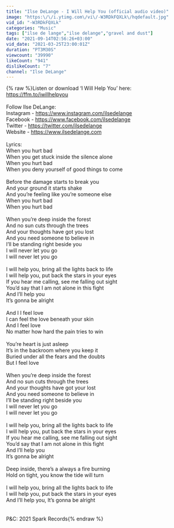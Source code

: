 ```yaml
---
title: "Ilse DeLange - I Will Help You (official audio video)"
image: "https:\/\/i.ytimg.com\/vi\/-W3RDkFQXLk\/hqdefault.jpg"
vid_id: "-W3RDkFQXLk"
categories: "Music"
tags: ["ilse de lange","ilse delange","gravel and dust"]
date: "2021-09-14T02:56:26+03:00"
vid_date: "2021-03-25T23:00:01Z"
duration: "PT3M30S"
viewcount: "39990"
likeCount: "941"
dislikeCount: "7"
channel: "Ilse DeLange"
---
```

{% raw %}Listen or download ‘I Will Help You’ here:<br /><a rel="nofollow" target="blank" href="https://ffm.to/iwillhelpyou">https://ffm.to/iwillhelpyou</a><br /><br />Follow Ilse DeLange:<br />Instagram - <a rel="nofollow" target="blank" href="https://www.instagram.com/ilsedelange">https://www.instagram.com/ilsedelange</a> <br />Facebook - <a rel="nofollow" target="blank" href="https://www.facebook.com/ilsedelange">https://www.facebook.com/ilsedelange</a><br />Twitter - <a rel="nofollow" target="blank" href="https://twitter.com/ilsedelange">https://twitter.com/ilsedelange</a> <br />Website - <a rel="nofollow" target="blank" href="https://www.ilsedelange.com">https://www.ilsedelange.com</a> <br /> <br />Lyrics:<br />When you hurt bad<br />When you get stuck inside the silence alone<br />When you hurt bad<br />When you deny yourself of good things to come<br /><br />Before the damage starts to break you <br />And your ground it starts shake  <br />And you’re feeling like you’re someone else<br />When you hurt bad<br />When you hurt bad<br /><br />When you’re deep inside the forest<br />And no sun cuts through the trees<br />And your thoughts have got you lost<br />And you need someone to believe in <br />I’ll be standing right beside you<br />I will never let you go<br />I will never let you go<br /><br />I will help you, bring all the lights back to life<br />I will help you, put back the stars in your eyes<br />If you hear me calling, see me falling out sight<br />You’d say that I am not alone in this fight<br />And I’ll help you<br />It’s gonna be alright<br /><br />And I I feel love<br />I can feel the love beneath your skin<br />And I feel love<br />No matter how hard the pain tries to win<br /><br />You’re heart is just asleep<br />It’s in the backroom where you keep it<br />Buried under all the fears and the doubts<br />But I feel love<br /><br />When you’re deep inside the forest<br />And no sun cuts through the trees<br />And your thoughts have got your lost <br />And you need someone to believe in <br />I’ll be standing right beside you<br />I will never let you go<br />I will never let you go<br /><br />I will help you, bring all the lights back to life<br />I will help you, put back the stars in your eyes<br />If you hear me calling, see me falling out sight<br />You’d say that I am not alone in this fight<br />And I’ll help you<br />It’s gonna be alright<br /><br />Deep inside, there’s a always a fire burning<br />Hold on tight, you know the tide will turn<br /><br />I will help you, bring all the lights back to life<br />I will help you, put back the stars in your eyes<br />And I’ll help you, It’s gonna be alright<br /><br /><br />P&amp;C: 2021 Spark Records{% endraw %}
